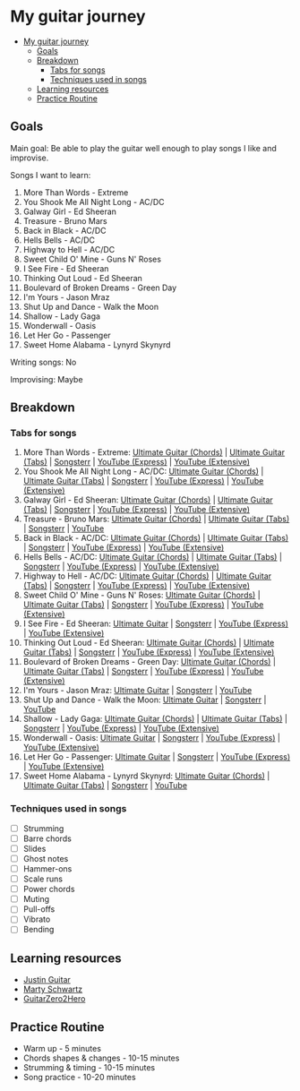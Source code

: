 # My guitar journey

- [My guitar journey](#my-guitar-journey)
  - [Goals](#goals)
  - [Breakdown](#breakdown)
    - [Tabs for songs](#tabs-for-songs)
    - [Techniques used in songs](#techniques-used-in-songs)
  - [Learning resources](#learning-resources)
  - [Practice Routine](#practice-routine)

## Goals

Main goal: Be able to play the guitar well enough to play songs I like and improvise.

Songs I want to learn:

1. More Than Words - Extreme
2. You Shook Me All Night Long - AC/DC
3. Galway Girl - Ed Sheeran
4. Treasure - Bruno Mars
5. Back in Black - AC/DC
6. Hells Bells - AC/DC
7. Highway to Hell - AC/DC
8. Sweet Child O' Mine - Guns N' Roses
9. I See Fire - Ed Sheeran
10. Thinking Out Loud - Ed Sheeran
11. Boulevard of Broken Dreams - Green Day
12. I'm Yours - Jason Mraz
13. Shut Up and Dance - Walk the Moon
14. Shallow - Lady Gaga
15. Wonderwall - Oasis
16. Let Her Go - Passenger
17. Sweet Home Alabama - Lynyrd Skynyrd

Writing songs: No

Improvising: Maybe

## Breakdown

### Tabs for songs

1. More Than Words - Extreme: [Ultimate Guitar (Chords)](https://tabs.ultimate-guitar.com/tab/extreme/more-than-words-chords-14087) | [Ultimate Guitar (Tabs)](https://tabs.ultimate-guitar.com/tab/extreme/more-than-words-tabs-41780) | [Songsterr](https://www.songsterr.com/a/wsa/extreme-more-than-words-tab-s6702) | [YouTube (Express)](https://www.youtube.com/watch?v=tUpyT8caLz0) | [YouTube (Extensive)](https://www.youtube.com/watch?v=y5Wk_uOUPGw)
2. You Shook Me All Night Long - AC/DC: [Ultimate Guitar (Chords)](https://tabs.ultimate-guitar.com/tab/acdc/you-shook-me-all-night-long-chords-621851) | [Ultimate Guitar (Tabs)](https://tabs.ultimate-guitar.com/tab/acdc/you-shook-me-all-night-long-tabs-799392) | [Songsterr](https://www.songsterr.com/a/wsa/ac-dc-you-shook-me-all-night-long-tab-s63275) | [YouTube (Express)](https://www.youtube.com/watch?v=Vj8EQqoizKk) | [YouTube (Extensive)](https://www.youtube.com/watch?v=RjUuXpM_k74)
3. Galway Girl - Ed Sheeran: [Ultimate Guitar (Chords)](https://tabs.ultimate-guitar.com/tab/ed-sheeran/galway-girl-chords-1956593) | [Ultimate Guitar (Tabs)](https://tabs.ultimate-guitar.com/tab/ed-sheeran/galway-girl-tabs-1961369) | [Songsterr](https://www.songsterr.com/a/wsa/ed-sheeran-galway-girl-tab-s433756) | [YouTube (Express)](https://www.youtube.com/watch?v=EdHPQq9My2E) | [YouTube (Extensive)](https://www.youtube.com/watch?v=QsLtz1lSvsY)
4. Treasure - Bruno Mars: [Ultimate Guitar (Chords)](https://tabs.ultimate-guitar.com/tab/bruno-mars/treasure-chords-1227600) | [Ultimate Guitar (Tabs)](https://tabs.ultimate-guitar.com/tab/bruno-mars/treasure-tabs-1202834) | [Songsterr](https://www.songsterr.com/a/wsa/bruno-mars-treasure-tab-s386252) | [YouTube](https://www.youtube.com/watch?v=HK-DALhN0sI)
5. Back in Black - AC/DC: [Ultimate Guitar (Chords)](https://tabs.ultimate-guitar.com/tab/acdc/back-in-black-chords-18953) | [Ultimate Guitar (Tabs)](https://tabs.ultimate-guitar.com/tab/acdc/back-in-black-tabs-212065) | [Songsterr](https://www.songsterr.com/a/wsa/ac-dc-back-in-black-tab-s1024) | [YouTube (Express)](https://www.youtube.com/watch?v=NFgE_xDxCZ4) | [YouTube (Extensive)](https://www.youtube.com/watch?v=VCyM7tjz2YA)
6. Hells Bells - AC/DC: [Ultimate Guitar (Chords)](https://tabs.ultimate-guitar.com/tab/acdc/hells-bells-chords-2245939) | [Ultimate Guitar (Tabs)](https://tabs.ultimate-guitar.com/tab/acdc/hells-bells-tabs-52908) | [Songsterr](https://www.songsterr.com/a/wsa/ac-dc-hells-bells-tab-s205) | [YouTube (Express)](https://www.youtube.com/watch?v=GHN0wn7ofMA&pp=ygUSaGVsbHMgYmVsbHMgZ3VpdGFy) | [YouTube (Extensive)](https://www.youtube.com/watch?v=AdubWOFNvzk&pp=ygUSaGVsbHMgYmVsbHMgZ3VpdGFy)
7. Highway to Hell - AC/DC: [Ultimate Guitar (Chords)](https://tabs.ultimate-guitar.com/tab/acdc/highway-to-hell-chords-139966) | [Ultimate Guitar (Tabs)](https://tabs.ultimate-guitar.com/tab/acdc/highway-to-hell-tabs-94800) | [Songsterr](https://www.songsterr.com/a/wsa/ac-dc-highway-to-hell-tab-s289) | [YouTube (Express)](https://www.youtube.com/watch?v=-ocEF19Awe8&pp=ygUWaGlnaHdheSB0byBoZWxsIGd1aXRhcg%3D%3D) | [YouTube (Extensive)](https://www.youtube.com/watch?v=s49cLi6PpcQ&pp=ygUWaGlnaHdheSB0byBoZWxsIGd1aXRhcg%3D%3D)
8. Sweet Child O' Mine - Guns N' Roses: [Ultimate Guitar (Chords)](https://tabs.ultimate-guitar.com/tab/guns-n-roses/sweet-child-o-mine-chords-176076) | [Ultimate Guitar (Tabs)](https://tabs.ultimate-guitar.com/tab/guns-n-roses/sweet-child-o-mine-tabs-57983) | [Songsterr](https://www.songsterr.com/a/wsa/guns-n-roses-sweet-child-o-mine-tab-s23) | [YouTube (Express)](https://www.youtube.com/watch?v=WW_iOXWCGLE&pp=ygUZc3dlZXQgY2hpbGQgbyBtaW5lIGd1aXRhcg%3D%3D) | [YouTube (Extensive)](https://www.youtube.com/watch?v=9EZ0yrg1TQ8)
9.  I See Fire - Ed Sheeran: [Ultimate Guitar](https://tabs.ultimate-guitar.com/tab/ed-sheeran/i-see-fire-chords-1430599) | [Songsterr](https://www.songsterr.com/a/wsa/ed-sheeran-i-see-fire-tab-s452488) | [YouTube (Express)](https://www.youtube.com/watch?v=jO78M8b9asg) | [YouTube (Extensive)](https://www.youtube.com/watch?v=csUdqMjTR1I)
10. Thinking Out Loud - Ed Sheeran: [Ultimate Guitar (Chords)](https://tabs.ultimate-guitar.com/tab/ed-sheeran/thinking-out-loud-chords-1486860) | [Ultimate Guitar (Tabs)](https://tabs.ultimate-guitar.com/tab/ed-sheeran/thinking-out-loud-tabs-1517140) | [Songsterr](https://www.songsterr.com/a/wsa/ed-sheeran-thinking-out-loud-tab-s393812) | [YouTube (Express)](https://www.youtube.com/watch?v=VHLTTsLRHc0) | [YouTube (Extensive)](https://www.youtube.com/watch?v=8bfyn7ihM8A)
11. Boulevard of Broken Dreams - Green Day: [Ultimate Guitar (Chords)](https://tabs.ultimate-guitar.com/tab/green-day/boulevard-of-broken-dreams-chords-146744) | [Ultimate Guitar (Tabs)](https://tabs.ultimate-guitar.com/tab/green-day/boulevard-of-broken-dreams-tabs-139278) | [Songsterr](https://www.songsterr.com/a/wsa/green-day-boulevard-of-broken-dreams-tab-s92866) | [YouTube (Express)](https://www.youtube.com/watch?v=uZ_D5CZL_r4) | [YouTube (Extensive)](https://www.youtube.com/watch?v=SF1EiH7XJ54)
12. I'm Yours - Jason Mraz: [Ultimate Guitar](https://tabs.ultimate-guitar.com/tab/jason-mraz/im-yours-chords-373896) | [Songsterr](https://www.songsterr.com/a/wsa/jason-mraz-im-yours-tab-s22491) | [YouTube](https://www.youtube.com/watch?v=82g8pawBW_w)
13. Shut Up and Dance - Walk the Moon: [Ultimate Guitar](https://tabs.ultimate-guitar.com/tab/walk-the-moon/shut-up-and-dance-chords-1673832) | [Songsterr](https://www.songsterr.com/a/wsa/walk-the-moon-shut-up-and-dance-tab-s506018) | [YouTube](https://www.youtube.com/watch?v=UrpZJOAyy6w)
14. Shallow - Lady Gaga: [Ultimate Guitar (Chords)](https://tabs.ultimate-guitar.com/tab/misc-soundtrack/a-star-is-born-shallow-chords-2480119) | [Ultimate Guitar (Tabs)](https://tabs.ultimate-guitar.com/tab/misc-soundtrack/a-star-is-born-shallow-tabs-2540916) | [Songsterr](https://www.songsterr.com/a/wsa/lady-gaga-bradley-cooper-shallow-from-a-star-is-born-tab-s464469) | [YouTube (Express)](https://www.youtube.com/watch?v=11plqWEM8cc) | [YouTube (Extensive)](https://www.youtube.com/watch?v=Z3LzCJlSEfQ)
15. Wonderwall - Oasis: [Ultimate Guitar](https://tabs.ultimate-guitar.com/tab/oasis/wonderwall-chords-39144) | [Songsterr](https://www.songsterr.com/a/wsa/oasis-wonderwall-tab-s2) | [YouTube (Express)](https://www.youtube.com/watch?v=LRXRm0eMZZY) | [YouTube (Extensive)](https://www.youtube.com/watch?v=wMhS66UScAk)
16. Let Her Go - Passenger: [Ultimate Guitar](https://tabs.ultimate-guitar.com/tab/passenger/let-her-go-chords-1137467) | [Songsterr](https://www.songsterr.com/a/wsa/passenger-let-her-go-tab-s385181) | [YouTube (Express)](https://www.youtube.com/watch?v=TBfcrUsK9hc) | [YouTube (Extensive)](https://www.youtube.com/watch?v=1rNss8dn9HE)
17. Sweet Home Alabama - Lynyrd Skynyrd: [Ultimate Guitar (Chords)](https://tabs.ultimate-guitar.com/tab/lynyrd-skynyrd/sweet-home-alabama-chords-1053582) | [Ultimate Guitar (Tabs)](https://tabs.ultimate-guitar.com/tab/lynyrd-skynyrd/sweet-home-alabama-tabs-9353) | [Songsterr](https://www.songsterr.com/a/wsa/lynyrd-skynyrd-sweet-home-alabama-tab-s58984) | [YouTube](https://www.youtube.com/watch?v=FOh9-f_o_MM)

### Techniques used in songs

- [ ] Strumming
- [ ] Barre chords
- [ ] Slides
- [ ] Ghost notes
- [ ] Hammer-ons
- [ ] Scale runs
- [ ] Power chords
- [ ] Muting
- [ ] Pull-offs
- [ ] Vibrato
- [ ] Bending

## Learning resources

- [Justin Guitar](https://www.justinguitar.com/)
- [Marty Schwartz](https://www.youtube.com/user/martyzsongs)
- [GuitarZero2Hero](https://www.youtube.com/user/GuitarZero2HeroExpress)

## Practice Routine

- Warm up - 5 minutes
- Chords shapes & changes - 10-15 minutes
- Strumming & timing - 10-15 minutes
- Song practice - 10-20 minutes